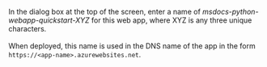 In the dialog box at the top of the screen, enter a name of *msdocs-python-webapp-quickstart-XYZ* for this web app, where XYZ is any three unique characters.<br>
<br>
When deployed, this name is used in the DNS name of the app in the form `https://<app-name>.azurewebsites.net`.